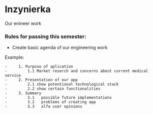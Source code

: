 # Inzynierka
Our enineer work

### Rules for passing this semester:

- Create basic agenda of our engineering work

Example:

```
-	  1. Purpose of aplication
-		  1.1 Market reserch and concerns about current medical service
-	  2. Presentation of our app 
-		  2.1 show potentional technological stack
-		  2.2 show certain functionalities
-	  3. Summary  
-		  3.1	possible future implementations
-		  3.2	problems of creating app
-		  3.3	alfa user opinions
```